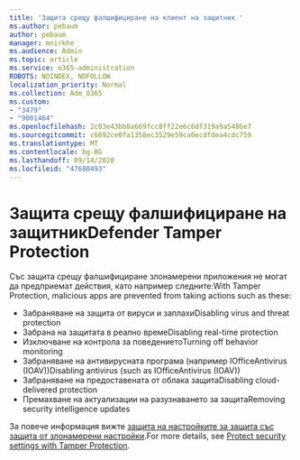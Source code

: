 ```yaml
---
title: 'Защита срещу фалшифициране на клиент на защитник '
ms.author: pebaum
author: pebaum
manager: mnirkhe
ms.audience: Admin
ms.topic: article
ms.service: o365-administration
ROBOTS: NOINDEX, NOFOLLOW
localization_priority: Normal
ms.collection: Adm_O365
ms.custom:
- "3479"
- "9001464"
ms.openlocfilehash: 2c03e43bb8a669fcc8ff22e6c6df319a9a548be7
ms.sourcegitcommit: c6692ce0fa1358ec3529e59ca0ecdfdea4cdc759
ms.translationtype: MT
ms.contentlocale: bg-BG
ms.lasthandoff: 09/14/2020
ms.locfileid: "47680493"
---
```

# <a name="defender-tamper-protection"></a><span data-ttu-id="9be7e-102">Защита срещу фалшифициране на защитник</span><span class="sxs-lookup"><span data-stu-id="9be7e-102">Defender Tamper Protection</span></span> 

<span data-ttu-id="9be7e-103">Със защита срещу фалшифициране злонамерени приложения не могат да предприемат действия, като например следните:</span><span class="sxs-lookup"><span data-stu-id="9be7e-103">With Tamper Protection, malicious apps are prevented from taking actions such as these:</span></span>

- <span data-ttu-id="9be7e-104">Забраняване на защита от вируси и заплахи</span><span class="sxs-lookup"><span data-stu-id="9be7e-104">Disabling virus and threat protection</span></span>
- <span data-ttu-id="9be7e-105">Забрана на защитата в реално време</span><span class="sxs-lookup"><span data-stu-id="9be7e-105">Disabling real-time protection</span></span>
- <span data-ttu-id="9be7e-106">Изключване на контрола за поведението</span><span class="sxs-lookup"><span data-stu-id="9be7e-106">Turning off behavior monitoring</span></span>
- <span data-ttu-id="9be7e-107">Забраняване на антивирусната програма (например IOfficeAntivirus (IOAV))</span><span class="sxs-lookup"><span data-stu-id="9be7e-107">Disabling antivirus (such as IOfficeAntivirus (IOAV))</span></span>
- <span data-ttu-id="9be7e-108">Забраняване на предоставената от облака защита</span><span class="sxs-lookup"><span data-stu-id="9be7e-108">Disabling cloud-delivered protection</span></span>
- <span data-ttu-id="9be7e-109">Премахване на актуализации на разузнаването за защита</span><span class="sxs-lookup"><span data-stu-id="9be7e-109">Removing security intelligence updates</span></span>

<span data-ttu-id="9be7e-110">За повече информация вижте [защита на настройките за защита със защита от злонамерени настройки](https://docs.microsoft.com/windows/security/threat-protection/windows-defender-antivirus/prevent-changes-to-security-settings-with-tamper-protection).</span><span class="sxs-lookup"><span data-stu-id="9be7e-110">For more details, see [Protect security settings with Tamper Protection](https://docs.microsoft.com/windows/security/threat-protection/windows-defender-antivirus/prevent-changes-to-security-settings-with-tamper-protection).</span></span>